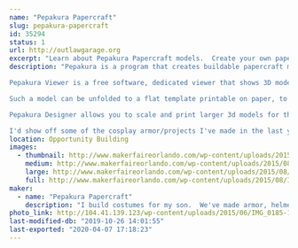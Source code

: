 ```yaml
---
name: "Pepakura Papercraft"
slug: pepakura-papercraft
id: 35294
status: 1
url: http://outlawgarage.org
excerpt: "Learn about Pepakura Papercraft models.  Create your own papercraft on printed cardstock."
description: "Pepakura is a program that creates buildable papercraft models.

Pepakura Viewer is a free software, dedicated viewer that shows 3D models and patterns for papercraft created by other people in Pepakura Designer from Tamasoft.

Such a model can be unfolded to a flat template printable on paper, to be cut afterwards, folded and glued together. There are many features in the Viewer to help you show and print your creations and construct paper models.

Pepakura Designer allows you to scale and print larger 3d models for things such as helmets, armor, etc.

I'd show off some of the cosplay armor/projects I've made in the last year or two as well."
location: Opportunity Building
images:
  - thumbnail: http://www.makerfaireorlando.com/wp-content/uploads/2015/08/IMG_0850.jpg
    medium: http://www.makerfaireorlando.com/wp-content/uploads/2015/08/IMG_0850.jpg
    large: http://www.makerfaireorlando.com/wp-content/uploads/2015/08/IMG_0850.jpg
    full: http://www.makerfaireorlando.com/wp-content/uploads/2015/08/IMG_0850.jpg
maker:
  - name: "Pepakura Papercraft"
    description: "I build costumes for my son.  We've made armor, helmets, tabards etc, mainly on my kitchen table with a hot glue gun."
photo_link: http://104.41.139.123/wp-content/uploads/2015/06/IMG_0185-1024x768.jpg
last-modified-db: "2019-10-26 14:01:55"
last-exported: "2020-04-07 17:18:23"
---
```


